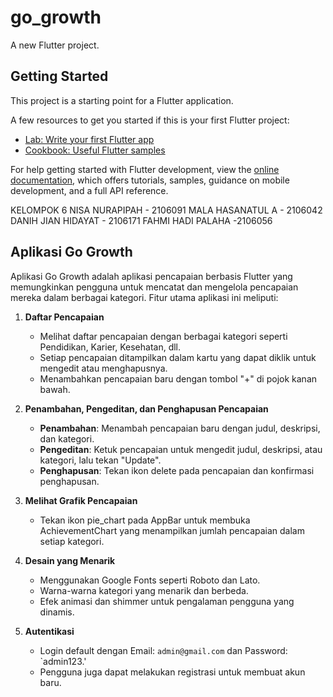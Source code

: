 # go_growth

A new Flutter project.

## Getting Started

This project is a starting point for a Flutter application.

A few resources to get you started if this is your first Flutter project:

- [Lab: Write your first Flutter app](https://docs.flutter.dev/get-started/codelab)
- [Cookbook: Useful Flutter samples](https://docs.flutter.dev/cookbook)

For help getting started with Flutter development, view the
[online documentation](https://docs.flutter.dev/), which offers tutorials,
samples, guidance on mobile development, and a full API reference.


KELOMPOK 6
NISA NURAPIPAH - 2106091
MALA HASANATUL A - 2106042
DANIH JIAN HIDAYAT - 2106171
FAHMI HADI PALAHA -2106056

## Aplikasi Go Growth

Aplikasi Go Growth adalah aplikasi pencapaian berbasis Flutter yang memungkinkan pengguna untuk mencatat dan mengelola pencapaian mereka dalam berbagai kategori. Fitur utama aplikasi ini meliputi:

1. **Daftar Pencapaian**
   - Melihat daftar pencapaian dengan berbagai kategori seperti Pendidikan, Karier, Kesehatan, dll.
   - Setiap pencapaian ditampilkan dalam kartu yang dapat diklik untuk mengedit atau menghapusnya.
   - Menambahkan pencapaian baru dengan tombol "+" di pojok kanan bawah.

2. **Penambahan, Pengeditan, dan Penghapusan Pencapaian**
   - **Penambahan**: Menambah pencapaian baru dengan judul, deskripsi, dan kategori.
   - **Pengeditan**: Ketuk pencapaian untuk mengedit judul, deskripsi, atau kategori, lalu tekan "Update".
   - **Penghapusan**: Tekan ikon delete pada pencapaian dan konfirmasi penghapusan.

3. **Melihat Grafik Pencapaian**
   - Tekan ikon pie_chart pada AppBar untuk membuka AchievementChart yang menampilkan jumlah pencapaian dalam setiap kategori.

4. **Desain yang Menarik**
   - Menggunakan Google Fonts seperti Roboto dan Lato.
   - Warna-warna kategori yang menarik dan berbeda.
   - Efek animasi dan shimmer untuk pengalaman pengguna yang dinamis.

5. **Autentikasi**
   - Login default dengan Email: `admin@gmail.com` dan Password: `admin123.'
   - Pengguna juga dapat melakukan registrasi untuk membuat akun baru.
